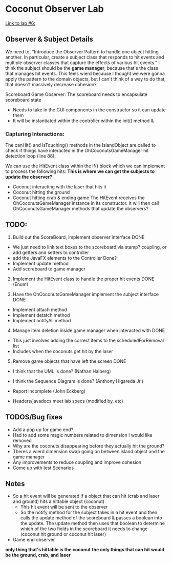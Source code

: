 # Coconut Observer Lab

[Link to lab #6:](https://faculty-web.msoe.edu/hasker/swe2410/labs/6/)

## Observer & Subject Details
We need to, "Introduce the Observer Pattern to handle one object hitting another. 
In particular, create a subject class that responds to hit events and multiple observer 
classes that capture the effects of various hit events."
I think the subject should be the **game manager**, because that's the class that manages hit events.
This feels wierd because I thought we were gonna apply the pattern to the domain objects, but
I can't think of a way to do that, that doesn't massively decrease cohesion?

Scoreboard Game Observer: The scoreboard needs to encapsulate scoreboard state
* Needs to take in the GUI components in the constructor so it can update them
* It will be instantiated within the controller within the init() method &

### Capturing Interactions:
The canHit() and isTouching() methods in the IslandObject are called to check if things have
interacted in the OhCoconutsGameManager hit detection loop (line 88).

We can use the HitEvent class within the if() block which we can implement to process the following hits:
**This is where we can get the subjects to update the observer?**
* Coconut interacting with the laser that hits it
* Coconut hitting the ground
* Coconut hitting crab & ending game 
The HitEvent receives the OhCoconutsGameManager instance in its constructor.
It will then call OhCoconutsGameManager methods that update the observers?

## TODO:
1. Build out the ScoreBoard, implement observer interface DONE
  * We just need to link text boxes to the scoreboard via stamp? coupling, or add getters and setters to controller
  * add the JavaFX elements to the Controller Done?
  * Implement update method
  * Add scoreboard to game manager

2. Implement the HitEvent class to handle the proper hit events DONE (Enum)

3. Have the OhCoconutsGameManager implement the subject interface DONE
  * Implement attach method
  * Implement detatch method
  * Implement notifyAll method

4. Manage item deletion inside game manager when interacted with DONE
  * This just involves adding the correct items to the scheduledForRemoval list
  * Includes when the coconuts get hit by the laser

5. Remove game objects that have left the screen DONE

* I think that the UML is done? (Nathan Halberg)
* I think the Sequence Diagram is done? (Anthony Higareda Jr.)
* Report incomplete (John Eckberg)

* Headers/javadocs meet lab specs (modified by, etc)

## TODOS/Bug fixes
* Add a pop up for game end?
* Had to add some magic numbers related to dimension I would like removed
* Why are the coconuts disappearing before they actually hit the ground?
* Theres a wierd dimension swap going on between island object and the game manager
* Any improvements to reduce coupling and improve cohesion
* Come up with test Scenarios 


## Notes
* So a hit event will be generated if a object that can hit (crab and laser and ground) hits a hittable object (coconut)
  * This hit event will be sent to the observer
  * So the notify method for the subject takes in a hit event and then calls the update method of the
  scoreboard & passes a boolean into the update. The update method then uses that boolean to determine 
  which of the two fields in the scoreboard it needs to change (coconut hit ground or coconut hit laser)
* Game end observer 

**only thing that's hittable is the coconut** **the only things that can hit would be the ground, crab, and laser**


